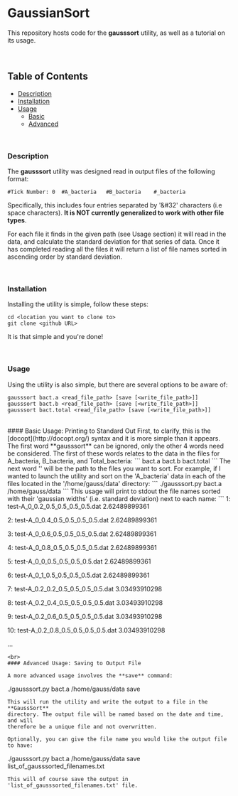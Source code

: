 # GaussianSort
This repository hosts code for the **gausssort** utility, as well as a tutorial
on its usage.

<br>

## Table of Contents
- [Description](https://github.com/RagingTiger/GaussianSort#description)
- [Installation](https://github.com/RagingTiger/GaussianSort#installation)
- [Usage](https://github.com/RagingTiger/GaussianSort#usage)
  + [Basic](https://github.com/RagingTiger/GaussianSort#basic-usage-printing-to-standard-out)
  + [Advanced](https://github.com/RagingTiger/GaussianSort#advanced-usage-saving-to-output-file)

<br>

### Description
The **gausssort** utility was designed read in output files of the following
format:
```
#Tick Number: 0  #A_bacteria   #B_bacteria    #_bacteria
```
Specifically, this includes four entries separated by '&#32' characters
(i.e space characters). **It is NOT currently generalized to work with other
file types**.

For each file it finds in the given path (see Usage section) it will read in
the data, and calculate the standard deviation for that series of data. Once it
has completed reading all the files it will return a list of file names sorted
in ascending order by standard deviation.

<br>

### Installation
Installing the utility is simple, follow these steps:
```
cd <location you want to clone to>
git clone <github URL>
```
It is that simple and you're done!

<br>

### Usage
Using the utility is also simple, but there are several options to be aware
of:
```
gausssort bact.a <read_file_path> [save [<write_file_path>]]
gausssort bact.b <read_file_path> [save [<write_file_path>]]
gausssort bact.total <read_file_path> [save [<write_file_path>]]
```
<br>
#### Basic Usage: Printing to Standard Out
First, to clarify, this is the [docopt](http://docopt.org/) syntax and it is
more simple than it appears. The first word **gausssort** can be ignored, only
the other 4 words need be considered. The first of these words relates to the
data in the files for A_bacteria, B_bacteria, and Total_bacteria:
```
bact.a
bact.b
bact.total
```
The next word '<read_file_path>' will be the path to the files you want to
sort. For example, if I wanted to launch the utility and sort on the
'A_bacteria' data in each of the files located in the '/home/gauss/data'
directory:
```
./gausssort.py bact.a /home/gauss/data
```
This usage will print to stdout the file names sorted with their
'gaussian widths' (i.e. standard deviation) next to each name:
```
1:   test-A_0_0.2_0.5_0.5_0.5_0.5.dat        2.62489899361

2:   test-A_0_0.4_0.5_0.5_0.5_0.5.dat        2.62489899361

3:   test-A_0_0.6_0.5_0.5_0.5_0.5.dat        2.62489899361

4:   test-A_0_0.8_0.5_0.5_0.5_0.5.dat        2.62489899361

5:   test-A_0_0_0.5_0.5_0.5_0.5.dat          2.62489899361

6:   test-A_0_1_0.5_0.5_0.5_0.5.dat          2.62489899361

7:   test-A_0.2_0.2_0.5_0.5_0.5_0.5.dat      3.03493910298

8:   test-A_0.2_0.4_0.5_0.5_0.5_0.5.dat      3.03493910298

9:   test-A_0.2_0.6_0.5_0.5_0.5_0.5.dat      3.03493910298

10:  test-A_0.2_0.8_0.5_0.5_0.5_0.5.dat      3.03493910298

...
```
<br>
#### Advanced Usage: Saving to Output File

A more advanced usage involves the **save** command:
```
./gausssort.py bact.a /home/gauss/data save
```
This will run the utility and write the output to a file in the **GaussSort**
directory. The output file will be named based on the date and time, and will
therefore be a unique file and not overwritten.

Optionally, you can give the file name you would like the output file to have:
```
./gausssort.py bact.a /home/gauss/data save list_of_gausssorted_filenames.txt
```
This will of course save the output in 'list_of_gausssorted_filenames.txt' file.
